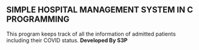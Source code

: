 ## SIMPLE HOSPITAL MANAGEMENT SYSTEM IN C PROGRAMMING

This program keeps track of all the information of admitted patients including their COVID status.
**Developed By S3P**



